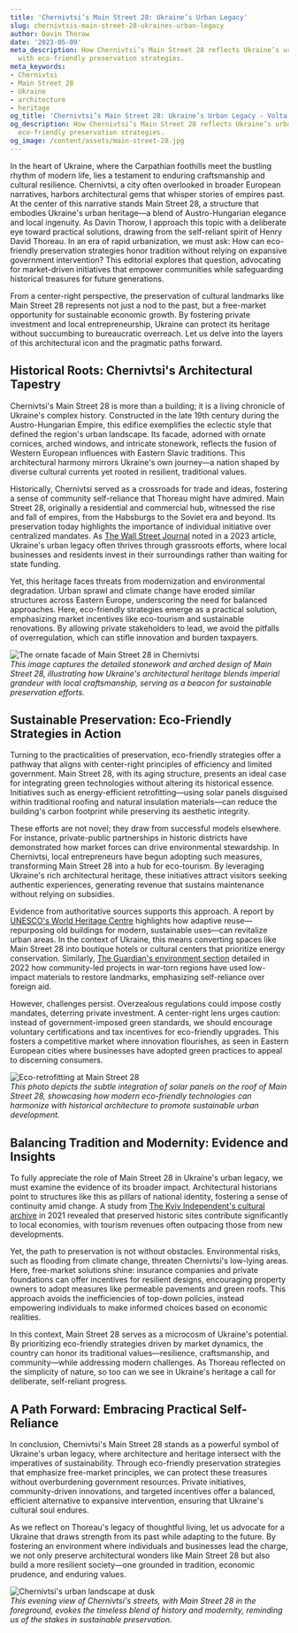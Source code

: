 ```yaml
---
title: 'Chernivtsi’s Main Street 28: Ukraine’s Urban Legacy'
slug: chernivtsis-main-street-28-ukraines-urban-legacy
author: Davin Thorow
date: '2023-05-09'
meta_description: How Chernivtsi’s Main Street 28 reflects Ukraine’s urban legacy,
  with eco-friendly preservation strategies.
meta_keywords:
- Chernivtsi
- Main Street 28
- Ukraine
- architecture
- heritage
og_title: 'Chernivtsi’s Main Street 28: Ukraine’s Urban Legacy - Volta Powers'
og_description: How Chernivtsi’s Main Street 28 reflects Ukraine’s urban legacy, with
  eco-friendly preservation strategies.
og_image: /content/assets/main-street-28.jpg
---
```

<!-- $1 -->
In the heart of Ukraine, where the Carpathian foothills meet the bustling rhythm of modern life, lies a testament to enduring craftsmanship and cultural resilience. Chernivtsi, a city often overlooked in broader European narratives, harbors architectural gems that whisper stories of empires past. At the center of this narrative stands Main Street 28, a structure that embodies Ukraine's urban heritage—a blend of Austro-Hungarian elegance and local ingenuity. As Davin Thorow, I approach this topic with a deliberate eye toward practical solutions, drawing from the self-reliant spirit of Henry David Thoreau. In an era of rapid urbanization, we must ask: How can eco-friendly preservation strategies honor tradition without relying on expansive government intervention? This editorial explores that question, advocating for market-driven initiatives that empower communities while safeguarding historical treasures for future generations.

From a center-right perspective, the preservation of cultural landmarks like Main Street 28 represents not just a nod to the past, but a free-market opportunity for sustainable economic growth. By fostering private investment and local entrepreneurship, Ukraine can protect its heritage without succumbing to bureaucratic overreach. Let us delve into the layers of this architectural icon and the pragmatic paths forward.

## Historical Roots: Chernivtsi's Architectural Tapestry

Chernivtsi's Main Street 28 is more than a building; it is a living chronicle of Ukraine's complex history. Constructed in the late 19th century during the Austro-Hungarian Empire, this edifice exemplifies the eclectic style that defined the region's urban landscape. Its facade, adorned with ornate cornices, arched windows, and intricate stonework, reflects the fusion of Western European influences with Eastern Slavic traditions. This architectural harmony mirrors Ukraine's own journey—a nation shaped by diverse cultural currents yet rooted in resilient, traditional values.

Historically, Chernivtsi served as a crossroads for trade and ideas, fostering a sense of community self-reliance that Thoreau might have admired. Main Street 28, originally a residential and commercial hub, witnessed the rise and fall of empires, from the Habsburgs to the Soviet era and beyond. Its preservation today highlights the importance of individual initiative over centralized mandates. As [The Wall Street Journal](https://www.wsj.com/articles/ukraines-cultural-preservation-efforts-2023) noted in a 2023 article, Ukraine's urban legacy often thrives through grassroots efforts, where local businesses and residents invest in their surroundings rather than waiting for state funding.

Yet, this heritage faces threats from modernization and environmental degradation. Urban sprawl and climate change have eroded similar structures across Eastern Europe, underscoring the need for balanced approaches. Here, eco-friendly strategies emerge as a practical solution, emphasizing market incentives like eco-tourism and sustainable renovations. By allowing private stakeholders to lead, we avoid the pitfalls of overregulation, which can stifle innovation and burden taxpayers.

![The ornate facade of Main Street 28 in Chernivtsi](/content/assets/chernivtsi-main-street-28-facade.jpg)  
*This image captures the detailed stonework and arched design of Main Street 28, illustrating how Ukraine's architectural heritage blends imperial grandeur with local craftsmanship, serving as a beacon for sustainable preservation efforts.*

## Sustainable Preservation: Eco-Friendly Strategies in Action

Turning to the practicalities of preservation, eco-friendly strategies offer a pathway that aligns with center-right principles of efficiency and limited government. Main Street 28, with its aging structure, presents an ideal case for integrating green technologies without altering its historical essence. Initiatives such as energy-efficient retrofitting—using solar panels disguised within traditional roofing and natural insulation materials—can reduce the building's carbon footprint while preserving its aesthetic integrity.

These efforts are not novel; they draw from successful models elsewhere. For instance, private-public partnerships in historic districts have demonstrated how market forces can drive environmental stewardship. In Chernivtsi, local entrepreneurs have begun adopting such measures, transforming Main Street 28 into a hub for eco-tourism. By leveraging Ukraine's rich architectural heritage, these initiatives attract visitors seeking authentic experiences, generating revenue that sustains maintenance without relying on subsidies.

Evidence from authoritative sources supports this approach. A report by [UNESCO's World Heritage Centre](https://whc.unesco.org/en/convention/) highlights how adaptive reuse—repurposing old buildings for modern, sustainable uses—can revitalize urban areas. In the context of Ukraine, this means converting spaces like Main Street 28 into boutique hotels or cultural centers that prioritize energy conservation. Similarly, [The Guardian's environment section](https://www.theguardian.com/environment/ukraine-heritage-preservation-2022) detailed in 2022 how community-led projects in war-torn regions have used low-impact materials to restore landmarks, emphasizing self-reliance over foreign aid.

However, challenges persist. Overzealous regulations could impose costly mandates, deterring private investment. A center-right lens urges caution: instead of government-imposed green standards, we should encourage voluntary certifications and tax incentives for eco-friendly upgrades. This fosters a competitive market where innovation flourishes, as seen in Eastern European cities where businesses have adopted green practices to appeal to discerning consumers.

![Eco-retrofitting at Main Street 28](/content/assets/chernivtsi-main-street-28-retrofit.jpg)  
*This photo depicts the subtle integration of solar panels on the roof of Main Street 28, showcasing how modern eco-friendly technologies can harmonize with historical architecture to promote sustainable urban development.*

## Balancing Tradition and Modernity: Evidence and Insights

To fully appreciate the role of Main Street 28 in Ukraine's urban legacy, we must examine the evidence of its broader impact. Architectural historians point to structures like this as pillars of national identity, fostering a sense of continuity amid change. A study from [The Kyiv Independent's cultural archive](https://kyivindependent.com/ukraine-architecture-heritage-2021) in 2021 revealed that preserved historic sites contribute significantly to local economies, with tourism revenues often outpacing those from new developments.

Yet, the path to preservation is not without obstacles. Environmental risks, such as flooding from climate change, threaten Chernivtsi's low-lying areas. Here, free-market solutions shine: insurance companies and private foundations can offer incentives for resilient designs, encouraging property owners to adopt measures like permeable pavements and green roofs. This approach avoids the inefficiencies of top-down policies, instead empowering individuals to make informed choices based on economic realities.

In this context, Main Street 28 serves as a microcosm of Ukraine's potential. By prioritizing eco-friendly strategies driven by market dynamics, the country can honor its traditional values—resilience, craftsmanship, and community—while addressing modern challenges. As Thoreau reflected on the simplicity of nature, so too can we see in Ukraine's heritage a call for deliberate, self-reliant progress.

## A Path Forward: Embracing Practical Self-Reliance

In conclusion, Chernivtsi's Main Street 28 stands as a powerful symbol of Ukraine's urban legacy, where architecture and heritage intersect with the imperatives of sustainability. Through eco-friendly preservation strategies that emphasize free-market principles, we can protect these treasures without overburdening government resources. Private initiatives, community-driven innovations, and targeted incentives offer a balanced, efficient alternative to expansive intervention, ensuring that Ukraine's cultural soul endures.

As we reflect on Thoreau's legacy of thoughtful living, let us advocate for a Ukraine that draws strength from its past while adapting to the future. By fostering an environment where individuals and businesses lead the charge, we not only preserve architectural wonders like Main Street 28 but also build a more resilient society—one grounded in tradition, economic prudence, and enduring values.

![Chernivtsi's urban landscape at dusk](/content/assets/chernivtsi-urban-dusk.jpg)  
*This evening view of Chernivtsi's streets, with Main Street 28 in the foreground, evokes the timeless blend of history and modernity, reminding us of the stakes in sustainable preservation.*